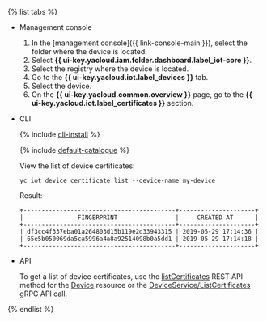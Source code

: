 {% list tabs %}

- Management console

   1. In the [management console]({{ link-console-main }}), select the folder where the device is located.
   1. Select **{{ ui-key.yacloud.iam.folder.dashboard.label_iot-core }}**.
   1. Select the registry where the device is located.
   1. Go to the **{{ ui-key.yacloud.iot.label_devices }}** tab.
   1. Select the device.
   1. On the **{{ ui-key.yacloud.common.overview }}** page, go to the **{{ ui-key.yacloud.iot.label_certificates }}** section.

- CLI

  {% include [cli-install](../cli-install.md) %}

  {% include [default-catalogue](../default-catalogue.md) %}

  View the list of device certificates:

  ```
  yc iot device certificate list --device-name my-device
  ```

  Result:

  ```
  +------------------------------------------+---------------------+
  |               FINGERPRINT                |     CREATED AT      |
  +------------------------------------------+---------------------+
  | df3cc4f337eba01a264803d15b119e2d33943315 | 2019-05-29 17:14:36 |
  | 65e5b050069da5ca5996a4a8a92514098b0a5dd1 | 2019-05-29 17:14:18 |
  +------------------------------------------+---------------------+
  ```

- API

  To get a list of device certificates, use the [listCertificates](../../iot-core/api-ref/Device/listCertificates.md) REST API method for the [Device](../../iot-core/api-ref/Device/index.md) resource or the [DeviceService/ListCertificates](../../iot-core/api-ref/grpc/device_service.md#ListCertificates) gRPC API call.

{% endlist %}